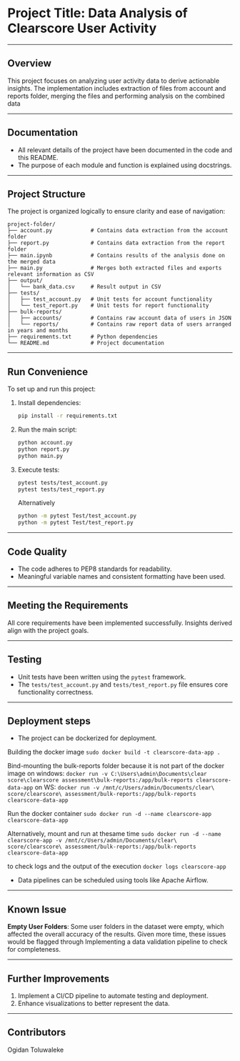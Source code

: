 # **Project Title: Data Analysis of Clearscore User Activity**

---

## **Overview**
This project focuses on analyzing user activity data to derive actionable insights. The implementation includes extraction of files from account and reports folder, merging the files and performing analysis on the combined data

---

## **Documentation**
- All relevant details of the project have been documented in the code and this README.
- The purpose of each module and function is explained using docstrings.

---

## **Project Structure**
The project is organized logically to ensure clarity and ease of navigation:

```plaintext
project-folder/
├── account.py            # Contains data extraction from the account folder
├── report.py             # Contains data extraction from the report folder
├── main.ipynb            # Contains results of the analysis done on the merged data
├── main.py               # Merges both extracted files and exports relevant information as CSV
├── output/
│   └── bank_data.csv     # Result output in CSV
├── tests/
│   ├── test_account.py   # Unit tests for account functionality
│   └── test_report.py    # Unit tests for report functionality
├── bulk-reports/
│   ├── accounts/         # Contains raw account data of users in JSON
│   └── reports/          # Contains raw report data of users arranged in years and months
├── requirements.txt      # Python dependencies
└── README.md             # Project documentation

```

---

## **Run Convenience**
To set up and run this project:

1. Install dependencies:
    ```bash
    pip install -r requirements.txt
    ```
2. Run the main script:
    ```bash
    python account.py
    python report.py
    python main.py
    ```
3. Execute tests:
    ```bash
    pytest tests/test_account.py
    pytest tests/test_report.py
    ```
    Alternatively
    ```bash
    python -m pytest Test/test_account.py
    python -m pytest Test/test_report.py
    ```
---

## **Code Quality**
- The code adheres to PEP8 standards for readability.
- Meaningful variable names and consistent formatting have been used.

---

## **Meeting the Requirements**
All core requirements have been implemented successfully. Insights derived align with the project goals.

---

## **Testing**
- Unit tests have been written using the `pytest` framework.
- The `tests/test_account.py` and `tests/test_report.py` file ensures core functionality correctness.

---

## **Deployment steps**
- The project can be dockerized for deployment.

Building the docker image
`sudo docker build -t clearscore-data-app .`

Bind-mounting the bulk-reports folder because it is not part of the docker image
on windows:
`docker run -v C:\Users\admin\Documents\clear score\clearscore assessment\bulk-reports:/app/bulk-reports clearscore-data-app`
on WS:
`docker run -v /mnt/c/Users/admin/Documents/clear\ score/clearscore\ assessment/bulk-reports:/app/bulk-reports clearscore-data-app`

Run the docker container
`sudo docker run -d --name clearscore-app clearscore-data-app`

Alternatively, mount and run at thesame time
`sudo docker run -d --name clearscore-app -v /mnt/c/Users/admin/Documents/clear\ score/clearscore\ assessment/bulk-reports:/app/bulk-reports clearscore-data-app`

to check logs and the output of the execution
`docker logs clearscore-app`



- Data pipelines can be scheduled using tools like Apache Airflow.

---

## **Known Issue**
**Empty User Folders**: 
Some user folders in the dataset were empty, which affected the overall accuracy of the results. Given more time, these issues would be flagged through Implementing a data validation pipeline to check for completeness.

---

## **Further Improvements**
1. Implement a CI/CD pipeline to automate testing and deployment.
2. Enhance visualizations to better represent the data.

---

## **Contributors**
Ogidan Toluwaleke

